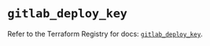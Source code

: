 # `gitlab_deploy_key`

Refer to the Terraform Registry for docs: [`gitlab_deploy_key`](https://registry.terraform.io/providers/gitlabhq/gitlab/17.1.0/docs/resources/deploy_key).
